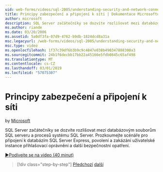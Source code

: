 ```yaml
---
uid: web-forms/videos/sql-2005/understanding-security-and-network-connectivity
title: Principy zabezpečení a připojení k síti | Dokumentace Microsoftu
author: microsoft
description: SQL Server začátečníky se dozvíte rozlišovat mezi databázovým souborům SQL serveru a procesů systému SQL Server. Prozkoumejte scénáře pro připojení k SQL serveru E...
ms.author: riande
ms.date: 03/20/2006
ms.assetid: 5a0df3fa-07d9-4762-b9db-1824dcd8a31a
msc.legacyurl: /web-forms/videos/sql-2005/understanding-security-and-network-connectivity
msc.type: video
ms.openlocfilehash: 1f37c39df6b3b9c9c4847e038b490347888300a3
ms.sourcegitcommit: 24b1f6decbb17bb22a45166e5fdb0845c65af498
ms.translationtype: MT
ms.contentlocale: cs-CZ
ms.lasthandoff: 03/01/2019
ms.locfileid: "57075307"
---
```

<a name="understanding-security-and-network-connectivity"></a>Principy zabezpečení a připojení k síti
====================
by [Microsoft](https://github.com/microsoft)

SQL Server začátečníky se dozvíte rozlišovat mezi databázovým souborům SQL serveru a procesů systému SQL Server. Prozkoumejte scénáře pro připojení k databázím SQL Server Express, povolení a zakázání uživatelské instance přihlašovací oprávnění a další bezpečnostní opatření.

[&#9654;Podívejte se na video (40 minut)](https://channel9.msdn.com/Blogs/ASP-NET-Site-Videos/understanding-security-and-network-connectivity)

> [!div class="step-by-step"]
> [Předchozí](more-structured-query-language.md)
> [další](connecting-your-web-application-to-sql-server-2005-express-edition.md)
